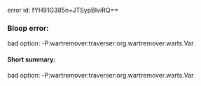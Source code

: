 error id: fYH91G385n+JTSypBIviRQ==
### Bloop error:

bad option: -P:wartremover:traverser:org.wartremover.warts.Var
#### Short summary: 

bad option: -P:wartremover:traverser:org.wartremover.warts.Var